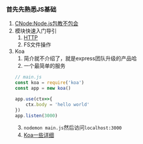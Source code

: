 ### 首先先熟悉JS基础
1. [CNode:Node.js包教不包会](https://github.com/alsotang/node-lessons)
2. 模块快速入门导引
    1. [HTTP](./Node-HTTP.md)
    2. FS文件操作
3. Koa
    1. 简介就不介绍了，就是express团队升级的产品哈
    2. 一个最简单的服务
    ```js
    // main.js
    const koa = require('koa')
    const app = new koa()

    app.use(ctx=>{
        ctx.body = 'hello world'
    })
    app.listen(3000)
    ```
    3. `nodemon main.js`然后访问`localhost:3000`
    4. [Koa一些详细](./Koa.md)